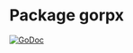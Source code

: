 # Package gorpx

[![GoDoc](http://godoc.org/github.com/zew/gorpx?status.svg)](https://godoc.org/github.com/zew/gorpx)